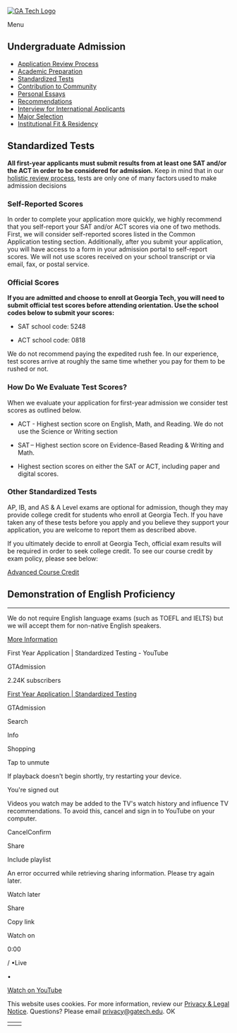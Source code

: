 [![GA Tech Logo](https://admission.gatech.edu/images/gt-logo-oneline-white.svg)](https://admission.gatech.edu/)

Menu

## Undergraduate Admission

- [Application Review Process](https://admission.gatech.edu/first-year/application-review)
- [Academic Preparation](https://admission.gatech.edu/first-year/academic-preparation)
- [Standardized Tests](https://admission.gatech.edu/first-year/standardized-tests)
- [Contribution to Community](https://admission.gatech.edu/first-year/contribution-to-community)
- [Personal Essays](https://admission.gatech.edu/first-year/personal-essays)
- [Recommendations](https://admission.gatech.edu/first-year/recommendations)
- [Interview for International Applicants](https://admission.gatech.edu/first-year/interview)
- [Major Selection](https://admission.gatech.edu/first-year/major-selection)
- [Institutional Fit & Residency](https://admission.gatech.edu/first-year/institutional-fit)

## Standardized Tests

**All first-year applicants must submit results from at least one SAT and/or the ACT in order to be considered for admission.** Keep in mind that in our [holistic review process](https://admission.gatech.edu/first-year/application-review), tests are only one of many factors used to make admission decisions

### Self-Reported Scores

In order to complete your application more quickly, we highly recommend that you self-report your SAT and/or ACT scores via one of two methods. First, we will consider self-reported scores listed in the Common Application testing section. Additionally, after you submit your application, you will have access to a form in your admission portal to self-report scores. We will not use scores received on your school transcript or via email, fax, or postal service.

### Official Scores

**If you are admitted and choose to enroll at Georgia Tech, you will need to submit official test scores before attending orientation. Use the school codes below to submit your scores:**

- SAT school code: 5248

- ACT school code: 0818


We do not recommend paying the expedited rush fee. In our experience, test scores arrive at roughly the same time whether you pay for them to be rushed or not.

### How Do We Evaluate Test Scores?

When we evaluate your application for first-year admission we consider test scores as outlined below.

- ACT - Highest section score on English, Math, and Reading. We do not use the Science or Writing section

- SAT – Highest section score on Evidence-Based Reading & Writing and Math.

- Highest section scores on either the SAT or ACT, including paper and digital scores.


### Other Standardized Tests

AP, IB, and AS & A Level exams are optional for admission, though they may provide college credit for students who enroll at Georgia Tech. If you have taken any of these tests before you apply and you believe they support your application, you are welcome to report them as described above.

If you ultimately decide to enroll at Georgia Tech, official exam results will be required in order to seek college credit. To see our course credit by exam policy, please see below:

[Advanced Course Credit](https://admission.gatech.edu/first-year/advanced-course-credit)

## Demonstration of English Proficiency

* * *

We do not require English language exams (such as TOEFL and IELTS) but we will accept them for non-native English speakers.

[More Information](https://admission.gatech.edu/international/first-year#english-proficiency)

First Year Application \| Standardized Testing - YouTube

GTAdmission

2.24K subscribers

[First Year Application \| Standardized Testing](https://www.youtube.com/watch?v=VzAGRCBGfxo)

GTAdmission

Search

Info

Shopping

Tap to unmute

If playback doesn't begin shortly, try restarting your device.

You're signed out

Videos you watch may be added to the TV's watch history and influence TV recommendations. To avoid this, cancel and sign in to YouTube on your computer.

CancelConfirm

Share

Include playlist

An error occurred while retrieving sharing information. Please try again later.

Watch later

Share

Copy link

Watch on

0:00

/ •Live

•

[Watch on YouTube](https://www.youtube.com/watch?v=VzAGRCBGfxo "Watch on YouTube")

This website uses cookies. For more information, review our [Privacy & Legal Notice](https://www.gatech.edu/privacy). Questions? Please email [privacy@gatech.edu](mailto:privacy@gatech.edu).
OK

|     |     |
| --- | --- |
|  |  |